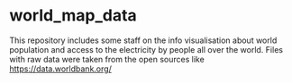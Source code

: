 # world_map_data

This repository includes some staff on the info visualisation about world population and access to the electricity by people all over the world.
Files with raw data were taken from the open sources like https://data.worldbank.org/

